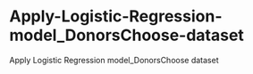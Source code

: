 # Apply-Logistic-Regression-model_DonorsChoose-dataset
Apply Logistic Regression model_DonorsChoose dataset
